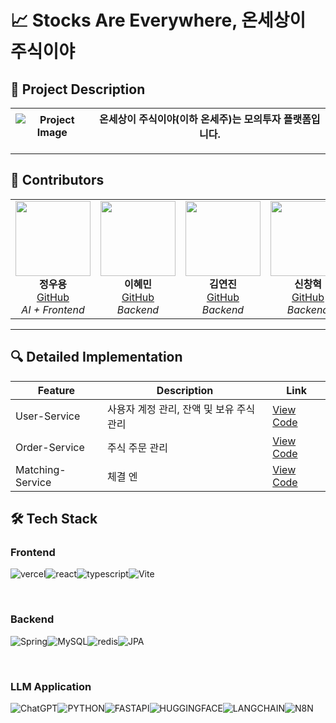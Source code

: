 # 📈 Stocks Are Everywhere, 온세상이 주식이야

## 📝 Project Description

| ![Project Image](https://avatars.githubusercontent.com/u/198170209?s=200&v=4) | 온세상이 주식이야(이하 온세주)는 모의투자 플랫폼입니다. |
|-------------------------------------------------------------------------------|-------------------------------------------------------------------------|
---

## 👥 Contributors

<table>
  <tr align="center">
    <td>
      <img src="https://github.com/jwywoo.png?size=100" width="120" height="120"><br>
      <b>정우용</b><br>
      <a href="https://github.com/jwywoo">GitHub</a><br>
      <i>AI + Frontend</i>
    </td>
    <td>
      <img src="https://github.com/HminiL.png?size=100" width="120" height="120"><br>
      <b>이혜민</b><br>
      <a href="https://github.com/HminiL">GitHub</a><br>
      <i>Backend</i>
    </td>
    <td>
      <img src="https://github.com/homebdy.png?size=100" width="120" height="120"><br>
      <b>김연진</b><br>
      <a href="https://github.com/homebdy">GitHub</a><br>
      <i>Backend</i>
    </td>
    <td>
      <img src="https://github.com/Hugh-KR.png?size=100" width="120" height="120"><br>
      <b>신창혁</b><br>
      <a href="https://github.com/Hugh-KR">GitHub</a><br>
      <i>Backend</i>
    </td>
    <!-- <td>
      <img src="https://github.com/HoSungChoo.png?size=100" width="120" height="120"><br>
ㅋㅇ      <b>추호성</b><br>
      <a href="https://github.com/HoSungChoo">GitHub</a><br>
      <i>Backend</i>
    </td>
    <td>
      <img src="https://github.com/pjho4746.png?size=100" width="120" height="120"><br>
      <b>박지호</b><br>
      <a href="https://github.com/pjho4746">GitHub</a><br>
      <i>Backend</i>
    </td> -->
     <td>
      <img src="https://github.com/platypus3036.png?size=100" width="120" height="120"><br>
      <b>배재유</b><br>
      <a href="https://github.com/platypus3036">GitHub</a><br>
      <i>Backend</i>
     </td>
  </tr>
</table>

---

## 🔍 Detailed Implementation

| Feature | Description  | Link  |
|---------|-------------|---------------|
| User-Service | 사용자 계정 관리, 잔액 및 보유 주식 관리 | [View Code](https://github.com/platypus3036/user-service)|
| Order-Service | 주식 주문 관리 | [View Code](https://github.com/platypus3036/order-service)|
| Matching-Service | 체결 엔 | [View Code](https://github.com/platypus3036/matching-service)|



## 🛠 Tech Stack

### Frontend

<img alt="vercel" src="https://img.shields.io/badge/vercel-000000.svg?&style=for-the-badge&logo=Git&logoColor=white"/><img alt="react" src="https://img.shields.io/badge/react-61DAFB.svg?&style=for-the-badge&logo=react&logoColor=white"/><img alt="typescript" src="https://img.shields.io/badge/typescript-3178C6.svg?&style=for-the-badge&logo=typescript&logoColor=white"/><img alt="Vite" src="https://img.shields.io/badge/vite-646CFF.svg?&style=for-the-badge&logo=vite&logoColor=white"/>

<Br>

### Backend

<img alt="Spring" src="https://img.shields.io/badge/spring-6DB33F.svg?&style=for-the-badge&logo=spring&logoColor=white"/><img alt="MySQL" src="https://img.shields.io/badge/mysql-4479A1.svg?&style=for-the-badge&logo=mysql&logoColor=white"/><img alt="redis" src="https://img.shields.io/badge/redis-FF4438.svg?&style=for-the-badge&logo=redis&logoColor=white"/><img alt="JPA" src ="https://img.shields.io/badge/jpa-6DB33F.svg?&style=for-the-badge&logo=jpa&logoColor=white"/>

<Br>

### LLM Application

<img alt="ChatGPT" src="https://img.shields.io/badge/openai-412991.svg?&style=for-the-badge&logo=openai&logoColor=white"/><img alt="PYTHON" src="https://img.shields.io/badge/python-3776AB.svg?&style=for-the-badge&logo=python&logoColor=white"/><img alt="FASTAPI" src="https://img.shields.io/badge/fastapi-009688.svg?&style=for-the-badge&logo=fastapi&logoColor=white"/><img alt="HUGGINGFACE" src="https://img.shields.io/badge/huggingface-FFD21E.svg?&style=for-the-badge&logo=huggingface&logoColor=white"/><img alt="LANGCHAIN" src="https://img.shields.io/badge/langchain-1C3C3C.svg?&style=for-the-badge&logo=langchain&logoColor=white"/><img alt="N8N" src="https://img.shields.io/badge/n8n-EA4B71.svg?&style=for-the-badge&logo=n8n&logoColor=white"/>

<Br>

